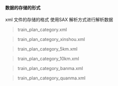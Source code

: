 
####  数据的存储的形式


xml  文件的存储的格式  使用SAX 解析方式进行解析数据



>  train_plan_category.xml

> train_plan_category_xinshou.xml


> train_plan_category_5km.xml

> train_plan_category_10km.xml

> train_plan_category_banma.xml

> train_plan_category_quanma.xml





